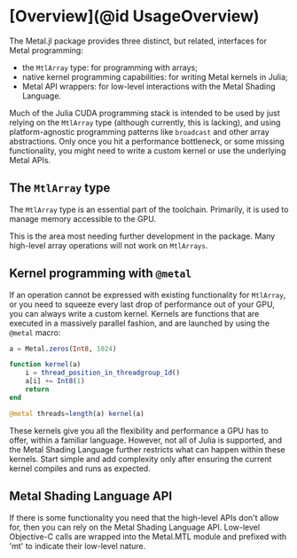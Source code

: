 # [Overview](@id UsageOverview)

The Metal.jl package provides three distinct, but related, interfaces for Metal programming:

- the `MtlArray` type: for programming with arrays;
- native kernel programming capabilities: for writing Metal kernels in Julia;
- Metal API wrappers: for low-level interactions with the Metal Shading Language.

Much of the Julia CUDA programming stack is intended to be used by just relying on the
`MtlArray` type (although currently, this is lacking),
and using platform-agnostic programming patterns like `broadcast` and other array
abstractions. Only once you hit a performance bottleneck, or some missing functionality, you
might need to write a custom kernel or use the underlying Metal APIs.


## The `MtlArray` type

The `MtlArray` type is an essential part of the toolchain. Primarily, it is used to manage
memory accessible to the GPU.

This is the area most needing further development in the package. Many high-level array
operations will not work on `MtlArrays`.

## Kernel programming with `@metal`

If an operation cannot be expressed with existing functionality for `MtlArray`, or you need
to squeeze every last drop of performance out of your GPU, you can always write a custom
kernel. Kernels are functions that are executed in a massively parallel fashion, and are
launched by using the `@metal` macro:

```julia
a = Metal.zeros(Int8, 1024)

function kernel(a)
    i = thread_position_in_threadgroup_1d()
    a[i] += Int8(1)
    return
end

@metal threads=length(a) kernel(a)
```

These kernels give you all the flexibility and performance a GPU has to offer, within a
familiar language. However, not all of Julia is supported, and the Metal Shading Language
further restricts what can happen within these kernels. Start simple and add complexity
only after ensuring the current kernel compiles and runs as expected.

## Metal Shading Language API

If there is some functionality you need that the high-level APIs don't allow for, then you
can rely on the Metal Shading Language API. Low-level Objective-C calls are wrapped into the
Metal.MTL module and prefixed with 'mt' to indicate their low-level nature.
